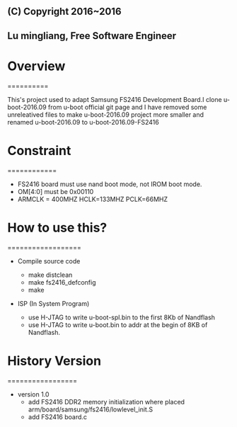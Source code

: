 ##
## (C) Copyright 2016~2016 
## Lu mingliang, Free Software Engineer
##


# Overview
==========

This's project used to adapt Samsung FS2416 Development Board.I clone
u-boot-2016.09 from u-boot official git page and I have removed some
unreleatived files to make u-boot-2016.09 project more smaller and renamed
u-boot-2016.09 to u-boot-2016.09-FS2416

# Constraint
============

- FS2416 board must use nand boot mode, not IROM boot mode.
- OM[4:0] must be 0x00110
- ARMCLK = 400MHZ HCLK=133MHZ PCLK=66MHZ

# How to use this?
==================

- Compile source code
	- make distclean 
	- make fs2416_defconfig
	- make

- ISP (In System Program)
	- use H-JTAG to write u-boot-spl.bin to the first 8Kb of Nandflash
	- use H-JTAG to write u-boot.bin to addr at the begin of 8KB of Nandflash.


# History Version
=================
- version 1.0 
	- add FS2416 DDR2 memory initialization where placed arm/board/samsung/fs2416/lowlevel_init.S
	- add FS2416 board.c 
